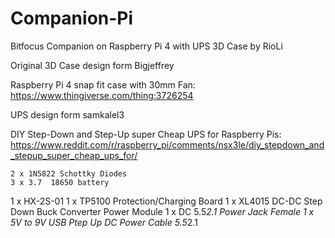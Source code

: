 # Companion-Pi
Bitfocus Companion on Raspberry Pi 4 with UPS 3D Case
by RioLi

Original 3D Case design form Bigjeffrey

Raspberry Pi 4 snap fit case with 30mm Fan:
https://www.thingiverse.com/thing:3726254

UPS design form samkalel3

DIY Step-Down and Step-Up super Cheap UPS for Raspberry Pis:
https://www.reddit.com/r/raspberry_pi/comments/nsx3le/diy_stepdown_and_stepup_super_cheap_ups_for/


    2 x 1N5822 Schottky Diodes 
    3 x 3.7  18650 battery
1 x HX-2S-01
1 x TP5100 Protection/Charging Board
1 x XL4015 DC-DC Step Down Buck Converter Power Module
1 x DC 5.5*2.1 Power Jack Female
1 x 5V to 9V USB Ptep Up DC Power Cable 5.5*2.1